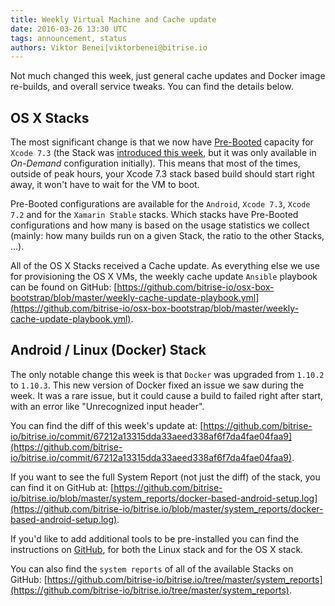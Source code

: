 ```yaml
---
title: Weekly Virtual Machine and Cache update
date: 2016-03-26 13:30 UTC
tags: announcement, status
authors: Viktor Benei|viktorbenei@bitrise.io
---
```


Not much changed this week, just general cache updates and Docker image re-builds,
and overall service tweaks. You can find the details below.

## OS X Stacks

The most significant change is that we now have
[Pre-Booted](http://devcenter.bitrise.io/docs/available-stacks#section-stack-prepare-types)
capacity for `Xcode 7.3` (the Stack was [introduced this week](http://blog.bitrise.io/2016/03/22/xcode-7-3-final-is-now-available.html), but it was only available
in *On-Demand* configuration initially). This means that most of the times, outside of peak hours,
your Xcode 7.3 stack based build should start right away, it won't have to
wait for the VM to boot.

Pre-Booted configurations are available for the `Android`, `Xcode 7.3`, `Xcode 7.2`
and for the `Xamarin Stable` stacks. Which stacks have Pre-Booted configurations
and how many is based on the usage statistics we collect (mainly: how many builds
run on a given Stack, the ratio to the other Stacks, ...).

All of the OS X Stacks received a Cache update. As everything else we use for
provisioning the OS X VMs, the weekly cache update `Ansible` playbook
can be found on GitHub:
[https://github.com/bitrise-io/osx-box-bootstrap/blob/master/weekly-cache-update-playbook.yml](https://github.com/bitrise-io/osx-box-bootstrap/blob/master/weekly-cache-update-playbook.yml).


## Android / Linux (Docker) Stack

The only notable change this week is that `Docker` was upgraded from `1.10.2`
to `1.10.3`. This new version of Docker fixed an issue we saw during the week.
It was a rare issue, but it could cause a build to failed right after start,
with an error like "Unrecognized input header".

You can find the diff of this week's update at:
[https://github.com/bitrise-io/bitrise.io/commit/67212a13315dda33aeed338af6f7da4fae04faa9](https://github.com/bitrise-io/bitrise.io/commit/67212a13315dda33aeed338af6f7da4fae04faa9).

If you want to see the full System Report (not just the diff) of the stack,
you can find it on GitHub at: [https://github.com/bitrise-io/bitrise.io/blob/master/system_reports/docker-based-android-setup.log](https://github.com/bitrise-io/bitrise.io/blob/master/system_reports/docker-based-android-setup.log).

If you'd like to add additional tools to be pre-installed you can find the
instructions on [GitHub](https://github.com/bitrise-io/bitrise.io#request-a-tool-to-be-pre-installed-on-a-build-machine),
for both the Linux stack and for the OS X stack.

You can also find the `system reports` of all of the available Stacks
on GitHub: [https://github.com/bitrise-io/bitrise.io/tree/master/system_reports](https://github.com/bitrise-io/bitrise.io/tree/master/system_reports).
